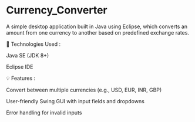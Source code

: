 # Currency_Converter

A simple desktop application built in Java using Eclipse, which converts an amount from one currency to another based on predefined exchange rates.

🔧 Technologies Used :

Java SE (JDK 8+)

Eclipse IDE

💡 Features :

Convert between multiple currencies (e.g., USD, EUR, INR, GBP)

User-friendly Swing GUI with input fields and dropdowns

Error handling for invalid inputs
